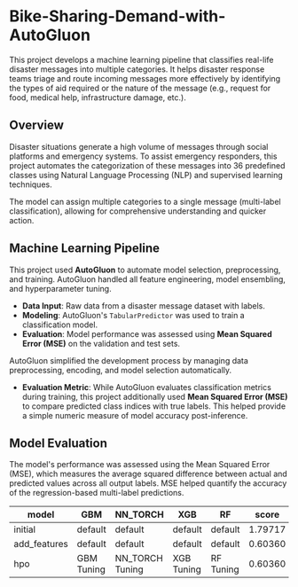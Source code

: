 # Bike-Sharing-Demand-with-AutoGluon

This project develops a machine learning pipeline that classifies real-life disaster messages into multiple categories. It helps disaster response teams triage and route incoming messages more effectively by identifying the types of aid required or the nature of the message (e.g., request for food, medical help, infrastructure damage, etc.).

## Overview

Disaster situations generate a high volume of messages through social platforms and emergency systems. To assist emergency responders, this project automates the categorization of these messages into 36 predefined classes using Natural Language Processing (NLP) and supervised learning techniques.

The model can assign multiple categories to a single message (multi-label classification), allowing for comprehensive understanding and quicker action.



## Machine Learning Pipeline

This project used **AutoGluon** to automate model selection, preprocessing, and training. AutoGluon handled all feature engineering, model ensembling, and hyperparameter tuning.

- **Data Input**: Raw data from a disaster message dataset with labels.
- **Modeling**: AutoGluon's `TabularPredictor` was used to train a classification model.
- **Evaluation**: Model performance was assessed using **Mean Squared Error (MSE)** on the validation and test sets.

AutoGluon simplified the development process by managing data preprocessing, encoding, and model selection automatically.


- **Evaluation Metric**: 
  While AutoGluon evaluates classification metrics during training, this project additionally used **Mean Squared Error (MSE)** to compare predicted class indices with true labels. This helped provide a simple numeric measure of model accuracy post-inference.

## Model Evaluation

The model's performance was assessed using the Mean Squared Error (MSE), which measures the average squared difference between actual and predicted values across all output labels. MSE helped quantify the accuracy of the regression-based multi-label predictions.

|model|GBM|NN_TORCH|XGB|RF|score|
|--|--|--|--|--|--|
|initial|default|default|default|default|1.79717|
|add_features|default|default|default|default|0.60360|
|hpo|GBM Tuning|NN_TORCH Tuning|XGB Tuning|RF Tuning|0.60360|
